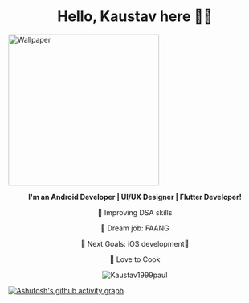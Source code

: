 <h1 align="center">Hello, Kaustav here 👋👋</h1>
<img align="centre" height="300px" src="https://firebasestorage.googleapis.com/v0/b/chats-ec34c.appspot.com/o/android-developers.svg?alt=media&token=ed62009c-412a-4718-b117-5d53a616f53c" alt="Wallpaper"/>


<p align="center"><b>I'm an Android Developer | UI/UX Designer | Flutter Developer!</b> </p>
<p align="center">🔭 Improving DSA skills</p>
<p align="center">🦾 Dream job: FAANG</p>
<p align="center">🥅 Next Goals: iOS development📱</p>
<p align="center">🥘 Love to Cook</p>
    
 

<div><p align="center"><img align="center" src="https://github-readme-stats.vercel.app/api/top-langs?username=Kaustav1999paul&show_icons=true&locale=en&layout=compact" alt="Kaustav1999paul" /></p>
</div>

[![Ashutosh's github activity graph](https://activity-graph.herokuapp.com/graph?username=Kaustav1999paul&bg_color=fff&color=000&line=00E676&point=000&hide_border=true)](https://github.com/ashutosh00710/github-readme-activity-graph)



